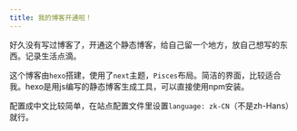```yaml
---
title: 我的博客开通啦！
---
```


好久没有写过博客了，开通这个静态博客，给自己留一个地方，放自己想写的东西。记录生活点滴。

这个博客由`hexo`搭建，使用了`next`主题，`Pisces`布局。简洁的界面，比较适合我。hexo是用js编写的静态博客生成工具，可以直接使用npm安装。

配置成中文比较简单，在站点配置文件里设置`language: zk-CN`（不是zh-Hans）就行。
